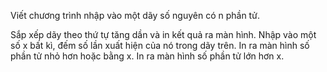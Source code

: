 Viết chương trình nhập vào một dãy số nguyên  có n phần tử.

Sắp xếp dãy theo thứ tự tăng dần và in kết quả ra màn hình.
Nhập vào một số x bất kì, đếm số lần xuất hiện của nó trong dãy trên.
In ra màn hình số phần tử nhỏ hơn hoặc bằng x.
In ra màn hình số phần tử lớn hơn x.